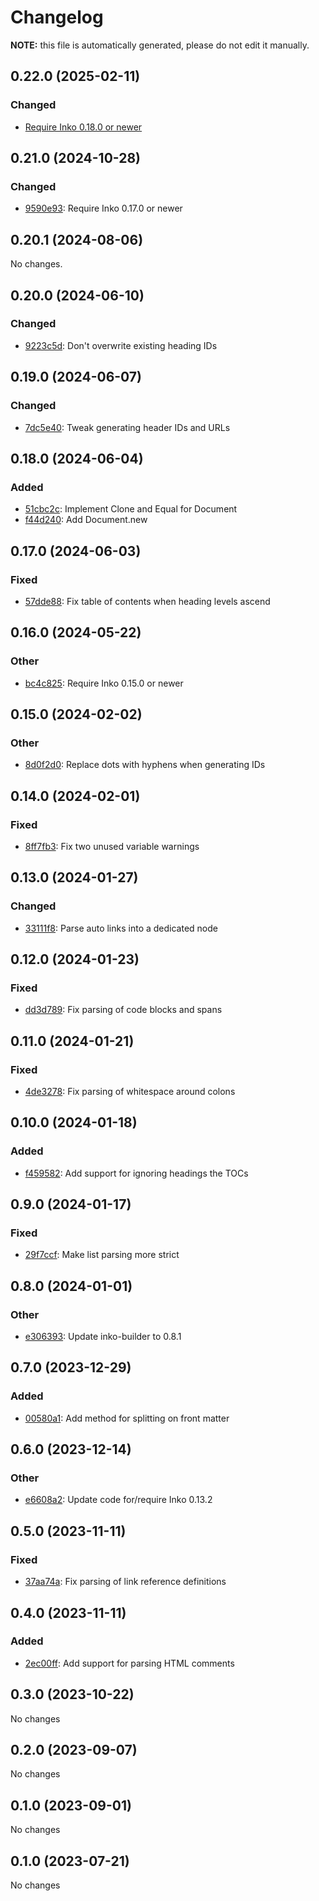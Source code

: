 # Changelog

**NOTE:** this file is automatically generated, please do not edit it manually.

## 0.22.0 (2025-02-11)

### Changed

- [Require Inko 0.18.0 or newer](https://github.com/yorickpeterse/inko-markdown/commit/fc32df4de21d1abcf33f20e8eb502b4d13722fee)

## 0.21.0 (2024-10-28)

### Changed

- [9590e93](https://github.com/yorickpeterse/inko-markdown/commit/9590e935d3a959e0ab4d53ee5bfe916d6cc61393): Require Inko 0.17.0 or newer

## 0.20.1 (2024-08-06)

No changes.

## 0.20.0 (2024-06-10)

### Changed

- [9223c5d](https://github.com/yorickpeterse/inko-markdown/commit/9223c5d62617f9c9f8ad3a88116553bf011e01c8): Don't overwrite existing heading IDs

## 0.19.0 (2024-06-07)

### Changed

- [7dc5e40](https://github.com/yorickpeterse/inko-markdown/commit/7dc5e40e81264e1bc75871674a1a0115a989ad0e): Tweak generating header IDs and URLs

## 0.18.0 (2024-06-04)

### Added

- [51cbc2c](https://github.com/yorickpeterse/inko-markdown/commit/51cbc2c485b99b85594f4db6792a7f70774dfbfd): Implement Clone and Equal for Document
- [f44d240](https://github.com/yorickpeterse/inko-markdown/commit/f44d24025b6a3577c95935f485fe310391452d90): Add Document.new

## 0.17.0 (2024-06-03)

### Fixed

- [57dde88](https://github.com/yorickpeterse/inko-markdown/commit/57dde8815391a4e74478d0264cfd4bc03e958d16): Fix table of contents when heading levels ascend

## 0.16.0 (2024-05-22)

### Other

- [bc4c825](https://github.com/yorickpeterse/inko-markdown/commit/bc4c8255bab47b096c3c751ddc62378bcbba9980): Require Inko 0.15.0 or newer

## 0.15.0 (2024-02-02)

### Other

- [8d0f2d0](https://github.com/yorickpeterse/inko-markdown/commit/8d0f2d028383d5a7d9c69b3aecfd86d19ff2421e): Replace dots with hyphens when generating IDs

## 0.14.0 (2024-02-01)

### Fixed

- [8ff7fb3](https://github.com/yorickpeterse/inko-markdown/commit/8ff7fb318bb23435fde6787df43cb4d8345c61d9): Fix two unused variable warnings

## 0.13.0 (2024-01-27)

### Changed

- [33111f8](https://github.com/yorickpeterse/inko-markdown/commit/33111f8f2abe278b785a7285aaf31d6ce8e891ea): Parse auto links into a dedicated node

## 0.12.0 (2024-01-23)

### Fixed

- [dd3d789](https://github.com/yorickpeterse/inko-markdown/commit/dd3d7892b20ee8594d0805535020f3294aa83612): Fix parsing of code blocks and spans

## 0.11.0 (2024-01-21)

### Fixed

- [4de3278](https://github.com/yorickpeterse/inko-markdown/commit/4de3278dd1789581aa530307b0b1f565cdcc6e89): Fix parsing of whitespace around colons

## 0.10.0 (2024-01-18)

### Added

- [f459582](https://github.com/yorickpeterse/inko-markdown/commit/f459582820166404b164755abbb6fc2cfc038dfa): Add support for ignoring headings the TOCs

## 0.9.0 (2024-01-17)

### Fixed

- [29f7ccf](https://github.com/yorickpeterse/inko-markdown/commit/29f7ccfcce366b0cb63f105aedb79b8cf76d9eff): Make list parsing more strict

## 0.8.0 (2024-01-01)

### Other

- [e306393](https://github.com/yorickpeterse/inko-markdown/commit/e3063931fce42b5c458306c21cc72663c4bd9c8f): Update inko-builder to 0.8.1

## 0.7.0 (2023-12-29)

### Added

- [00580a1](https://github.com/yorickpeterse/inko-markdown/commit/00580a129169c5951b5da3c4f53ee3b4de63d32e): Add method for splitting on front matter

## 0.6.0 (2023-12-14)

### Other

- [e6608a2](https://github.com/yorickpeterse/inko-markdown/commit/e6608a286752f8b3cfd1afccaa4af1dd8cd6f5c9): Update code for/require Inko 0.13.2

## 0.5.0 (2023-11-11)

### Fixed

- [37aa74a](https://github.com/yorickpeterse/inko-markdown/commit/37aa74afa235789680cdbe182eacd2a909404f51): Fix parsing of link reference definitions

## 0.4.0 (2023-11-11)

### Added

- [2ec00ff](https://github.com/yorickpeterse/inko-markdown/commit/2ec00ff96bca3e8ab261b8ff8951189fcb08c47b): Add support for parsing HTML comments

## 0.3.0 (2023-10-22)

No changes

## 0.2.0 (2023-09-07)

No changes

## 0.1.0 (2023-09-01)

No changes

## 0.1.0 (2023-07-21)

No changes
